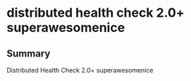 distributed health check 2.0+ superawesomenice
=

Summary
--

Distributed Health Check 2.0+ superawesomenice
